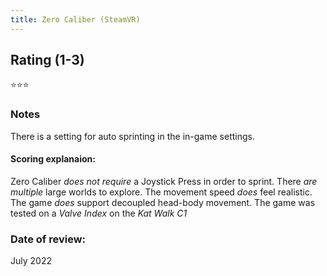 ```yaml
---
title: Zero Caliber (SteamVR)
---
```


## Rating (1-3)
⭐⭐⭐

### Notes
There is a setting for auto sprinting in the in-game settings.

#### Scoring explanaion:
Zero Caliber *does not require* a Joystick Press in order to sprint.
There *are multiple* large worlds to explore.
The movement speed *does* feel realistic.
The game *does* support decoupled head-body movement.
The game was tested on a *Valve Index* on the *Kat Walk C1*

### Date of review:
July 2022
